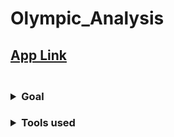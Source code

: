 # Olympic_Analysis

## [App Link](https://share.streamlit.io/amitprna/olympic_analysis/main.py)

<h3>
  <br>
<details>
<summary>
  Goal
</summary>
 <h6>
  Crete a fully interactive  dashboard to analyse Olympic Statistics.
</h6
   </br>
</h3>
  
  
<h3>
<details>
<summary>
  Tools used
</summary>
 <h6>
   <ul>Streamlit to host application</ul> 
    <ul>Pandas for data analysis</ul>  
    <ul>[Data From Kaggle](https://www.kaggle.com/heesoo37/120-years-of-olympic-history-athletes-and-results)</ul>  
</h6
</h3>

 <h3>
<details>
<summary>
  Data Cleaning
</summary>
 <h6>
   <ul>Streamlit to host application</ul> 
    <ul>Pandas for data analysis</ul>  
    <ul>[Data From Kaggle](https://www.kaggle.com/heesoo37/120-years-of-olympic-history-athletes-and-results)</ul>  
</h6
</h3>
